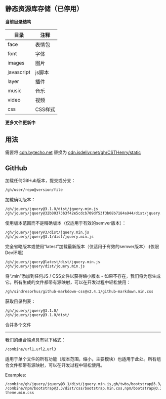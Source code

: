 ## 静态资源库存储（已停用）

**当前目录结构**

|目录|注释|
| ------------ | ------------ |
| face  |表情包   |
| font  |字体   |
| images  |图片   |
| javascript  |js脚本   |
| layer  |插件   |
| music  |音乐   |
| video  |视频   |
| css  |CSS样式   |

**更多文件更新中**

## 用法

需要将 [cdn.bytecho.net](https://cdn.bytecho.net/ "cdn.bytecho.net") 替换为  [cdn.jsdelivr.net/gh/CSTHenry/static](https://cdn.jsdelivr.net/gh/CSTHenry/static/ "cdn.jsdelivr.net/gh/CSTHenry/static")

GitHub
------

加载任何GitHub版本，提交或分支：

```
/gh/user/repo@version/file
```

加载确切版本：

```
/gh/jquery/jquery@3.1.0/dist/jquery.min.js
/gh/jquery/jquery@32b00373b3f42e5cdcb709df53f3b08b7184a944/dist/jquery.min.js
```

使用版本范围而不是精确版本（仅适用于有效的semver版本）：

```
/gh/jquery/jquery@3/dist/jquery.min.js
/gh/jquery/jquery@3.1/dist/jquery.min.js
```

完全省略版本或使用“latest”加载最新版本（仅适用于有效的semver版本）:(仅限Dev环境）

```
/gh/jquery/jquery@latest/dist/jquery.min.js
/gh/jquery/jquery/dist/jquery.min.js
```

将“.min”添加到任何JS / CSS文件以获得缩小版本 - 如果不存在，我们将为您生成它。所有生成的文件都带有源映射，可以在开发过程中轻松使用：

```
/gh/sindresorhus/github-markdown-css@v2.4.1/github-markdown.min.css
```

获取目录列表：

```
/gh/jquery/jquery@3.1.0/
/gh/jquery/jquery@3.1.0/dist/
```

合并多个文件

----------------------

我们的组合端点具有以下格式：

```
/combine/url1,url2,url3
```

适用于单个文件的所有功能（版本范围，缩小，主要模块）也适用于此处。所有组合文件都带有源映射，可以在开发过程中轻松使用。

Examples:

```
/combine/gh/jquery/jquery@3.1/dist/jquery.min.js,gh/twbs/bootstrap@3.3/dist/js/bootstrap.min.js
/combine/npm/bootstrap@3.3/dist/css/bootstrap.min.css,npm/bootstrap@3.3/dist/css/bootstrap-theme.min.css
```
